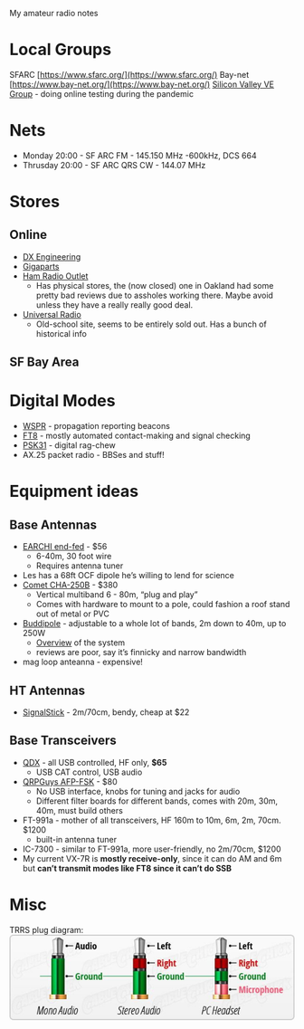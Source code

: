 My amateur radio notes

# Local Groups

SFARC [https://www.sfarc.org/](https://www.sfarc.org/)
Bay-net [https://www.bay-net.org/](https://www.bay-net.org/)
[Silicon Valley VE Group](http://www.svve.org/) - doing online testing during the pandemic

# Nets
- Monday 20:00 - SF ARC FM - 145.150 MHz -600kHz, DCS 664
- Thrusday 20:00 - SF ARC QRS CW - 144.07 MHz


# Stores
## Online
- [DX Engineering](https://www.dxengineering.com/)
- [Gigaparts](https://www.gigaparts.com/)
- [Ham Radio Outlet](https://www.hamradio.com/)
	- Has physical stores, the (now closed) one in Oakland had some pretty bad reviews due to assholes working there. Maybe avoid unless they have a really really good deal.
- [Universal Radio](https://www.universal-radio.com/)
	- Old-school site, seems to be entirely sold out. Has a bunch of historical info

## SF Bay Area


# Digital Modes

- [WSPR](http://www.wsprnet.org/drupal/) - propagation reporting beacons
- [FT8](https://www.sigidwiki.com/wiki/FT8) - mostly automated contact-making and signal checking
- [PSK31](https://www.qsl.net/sv1grb/psk31.htm) - digital rag-chew
- AX.25 packet radio - BBSes and stuff!


# Equipment ideas
## Base Antennas
- [EARCHI end-fed](http://www.earchi.org/proj_homebrew.html) - $56
	- 6-40m, 30 foot wire
	- Requires antenna tuner
- Les has a 68ft OCF dipole he’s willing to lend for science
- [Comet CHA-250B](https://www.hamradio.com/detail.cfm?pid=H0-007756) - $380
	- Vertical multiband 6 - 80m, “plug and play”
	- Comes with hardware to mount to a pole, could fashion a roof stand out of metal or PVC
- [Buddipole](https://www.buddipole.com/buddipole.html) - adjustable to a whole lot of bands, 2m down to 40m, up to 250W
	- [Overview](https://ve3ips.files.wordpress.com/2017/06/a_brief_guide_to_the_buddipole_system_revn.pdf) of the system
	- reviews are poor, say it’s finnicky and narrow bandwidth
- mag loop anteanna - expensive!

## HT Antennas
* [SignalStick](https://signalstuff.com/product/super-elastic-signal-stick-bnc/) - 2m/70cm, bendy, cheap at $22

## Base Transceivers
- [QDX](https://www.qrp-labs.com/qdx.html) - all USB controlled, HF only, **$65**
	- USB CAT control, USB audio
- [QRPGuys AFP-FSK](https://qrpguys.com/qrpguys-digital-fsk-transceiver-iii) - $80
	- No USB interface, knobs for tuning and jacks for audio
	- Different filter boards for different bands, comes with 20m, 30m, 40m, must build others
- FT-991a - mother of all transceivers, HF 160m to 10m, 6m, 2m, 70cm. $1200
	- built-in antenna tuner
- IC-7300 - similar to FT-991a, more user-friendly, no 2m/70cm, $1200
- My current VX-7R is **mostly receive-only**, since it can do AM and 6m but **can’t transmit modes like FT8 since it can’t do SSB**


# Misc
TRRS plug diagram:
![](/img/trrs-diagram.jpg)